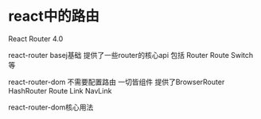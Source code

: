 # react中的路由

React Router 4.0



react-router  basej基础   提供了一些router的核心api 包括 Router Route Switch等

react-router-dom   不需要配置路由 一切皆组件  提供了BrowserRouter HashRouter Route Link NavLink

react-router-dom核心用法







